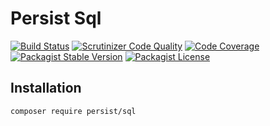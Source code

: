 Persist Sql
===

[![Build Status](https://travis-ci.org/persist/sql.svg?branch=master)](https://travis-ci.org/persist/sql)
[![Scrutinizer Code Quality](https://scrutinizer-ci.com/g/persist/sql/badges/quality-score.png?b=master)](https://scrutinizer-ci.com/g/persist/sql/?branch=master)
[![Code Coverage](https://scrutinizer-ci.com/g/persist/sql/badges/coverage.png?b=master)](https://scrutinizer-ci.com/g/persist/sql/?branch=master)
[![Packagist Stable Version](https://img.shields.io/packagist/v/persist/sql.svg)](https://packagist.org/packages/persist/sql)
[![Packagist License](https://img.shields.io/packagist/l/persist/sql.svg)](https://packagist.org/packages/persist/sql)

Installation
---

    composer require persist/sql
